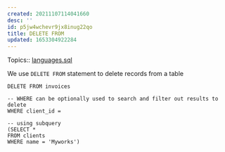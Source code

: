 ```yaml
---
created: 20211107114041660
desc: ''
id: p5jw4wchevr9jx8inug22qo
title: DELETE FROM
updated: 1653304922284
---
```

   
Topics::  [languages.sql](../devlog/languages.sql.md)   
   
We use `DELETE FROM` statement to delete records from a table   
   
    DELETE FROM invoices   
   
    -- WHERE can be optionally used to search and filter out results to delete   
    WHERE client_id =   
   
    -- using subquery   
    (SELECT *   
    FROM clients   
    WHERE name = 'Myworks')